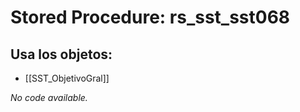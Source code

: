 # Stored Procedure: rs_sst_sst068

## Usa los objetos:
- [[SST_ObjetivoGral]]

*No code available.*
